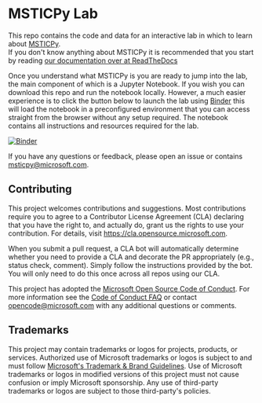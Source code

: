 # MSTICPy Lab

This repo contains the code and data for an interactive lab in which to learn about [MSTICPy](https://github.com/microsoft/msticpy).<br>
If you don't know anything about MSTICPy it is recommended that you start by reading [our documentation over at ReadTheDocs](https://msticpy.readthedocs.io/en/latest/)<br>

Once you understand what MSTICPy is you are ready to jump into the lab, the main component of which is a Jupyter Notebook. If you wish you can download this repo and run the notebook locally. However, a much easier experience is to click the button below to launch the lab using [Binder](https://mybinder.org/) this will load the notebook in a preconfigured environment that you can access straight from the browser without any setup required. The notebook contains all instructions and resources required for the lab.

[![Binder](https://mybinder.org/badge_logo.svg)](https://mybinder.org/v2/gh/microsoft/msticpy-lab/HEAD?filepath=MSTICPy_Lab.ipynb)

If you have any questions or feedback, please open an issue or contains msticpy@microsoft.com.

## Contributing

This project welcomes contributions and suggestions.  Most contributions require you to agree to a
Contributor License Agreement (CLA) declaring that you have the right to, and actually do, grant us
the rights to use your contribution. For details, visit https://cla.opensource.microsoft.com.

When you submit a pull request, a CLA bot will automatically determine whether you need to provide
a CLA and decorate the PR appropriately (e.g., status check, comment). Simply follow the instructions
provided by the bot. You will only need to do this once across all repos using our CLA.

This project has adopted the [Microsoft Open Source Code of Conduct](https://opensource.microsoft.com/codeofconduct/).
For more information see the [Code of Conduct FAQ](https://opensource.microsoft.com/codeofconduct/faq/) or
contact [opencode@microsoft.com](mailto:opencode@microsoft.com) with any additional questions or comments.

## Trademarks

This project may contain trademarks or logos for projects, products, or services. Authorized use of Microsoft 
trademarks or logos is subject to and must follow 
[Microsoft's Trademark & Brand Guidelines](https://www.microsoft.com/en-us/legal/intellectualproperty/trademarks/usage/general).
Use of Microsoft trademarks or logos in modified versions of this project must not cause confusion or imply Microsoft sponsorship.
Any use of third-party trademarks or logos are subject to those third-party's policies.
